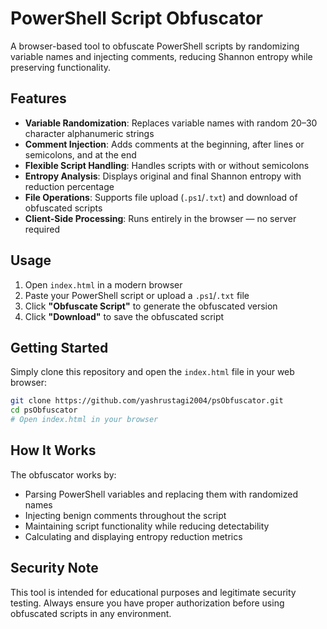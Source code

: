 # PowerShell Script Obfuscator

A browser-based tool to obfuscate PowerShell scripts by randomizing variable names and injecting comments, reducing Shannon entropy while preserving functionality.

## Features

- **Variable Randomization**: Replaces variable names with random 20–30 character alphanumeric strings
- **Comment Injection**: Adds comments at the beginning, after lines or semicolons, and at the end
- **Flexible Script Handling**: Handles scripts with or without semicolons
- **Entropy Analysis**: Displays original and final Shannon entropy with reduction percentage
- **File Operations**: Supports file upload (`.ps1`/`.txt`) and download of obfuscated scripts
- **Client-Side Processing**: Runs entirely in the browser — no server required

## Usage

1. Open `index.html` in a modern browser
2. Paste your PowerShell script or upload a `.ps1`/`.txt` file
3. Click **"Obfuscate Script"** to generate the obfuscated version
4. Click **"Download"** to save the obfuscated script

## Getting Started

Simply clone this repository and open the `index.html` file in your web browser:

```bash
git clone https://github.com/yashrustagi2004/psObfuscator.git
cd psObfuscator
# Open index.html in your browser
```

## How It Works

The obfuscator works by:
- Parsing PowerShell variables and replacing them with randomized names
- Injecting benign comments throughout the script
- Maintaining script functionality while reducing detectability
- Calculating and displaying entropy reduction metrics

## Security Note

This tool is intended for educational purposes and legitimate security testing. Always ensure you have proper authorization before using obfuscated scripts in any environment.